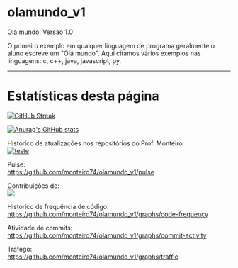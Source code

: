 # olamundo_v1
Olá mundo, Versão 1.0

O primeiro exemplo em qualquer linguagem de programa geralmente o aluno escreve um "Olá mundo".
Aqui citamos vários exemplos nas linguagens: c, c++, java, javascript, py.


---
# Estatísticas desta página


[![GitHub Streak](https://streak-stats.demolab.com/?user=monteiro74&theme=dark)](https://git.io/streak-stats)


[![Anurag's GitHub stats](https://github-readme-stats.vercel.app/api?username=monteiro74)](https://github.com/monteiro74/github-readme-stats)

Histórico de atualizações nos repositórios do Prof. Monteiro:<br>
[![teste](https://github-readme-activity-graph.vercel.app/graph?username=monteiro74&theme=github-compact)](https://github.com/monteiro74/olamundo_v1)


Pulse:<br>
https://github.com/monteiro74/olamundo_v1/pulse<BR>

Contribuições de:<br>
<a href="https://github.com/monteiro74/tutorial_python/contributors">
  <img src="https://contrib.rocks/image?repo=monteiro74/tutorial_python" />
</a>

Histórico de frequência de código:<BR>
https://github.com/monteiro74/olamundo_v1/graphs/code-frequency<BR>

Atividade de commits:<BR>
https://github.com/monteiro74/olamundo_v1/graphs/commit-activity<BR>

Trafego:<BR>
https://github.com/monteiro74/olamundo_v1/graphs/traffic<BR>

